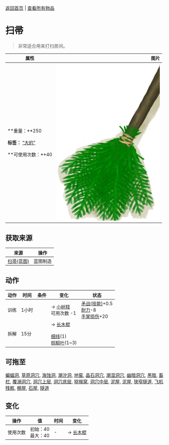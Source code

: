 [返回首页](index.md)   |  [查看所有物品](object.md)
# 扫帚  
> 非常适合用来打扫房间。  
  
  属性  |   图片   
 ----  |  ----:   
 **重量：**250<br><br>**标签：**	[“大的”](tag_Large.md)<br><br>**可使用次数：**40  |  ![](Sprite/Broom.png)   
  
## 获取来源  
来源  |  操作  
----  |  ----  
[扫帚(蓝图)](Bp_Broom.md)  |  蓝图制造  
## 动作  
动作  |  时间  |  条件  |  变化  |  状态  
----  |  ----  |  ----  |  ----  |  ----  
训练  |  1小时  |    |  → [小树枝](Sticks.md)<br>可用次数  -1<br>  |  [矛战(技能)](Skill_SpearFighting.md)+0.5<br>[耐力](Stamina.md)-8<br>[手掌损伤](HandDamage.md)+20  
拆解  |  15分  |    |  → [长木棍](StickLong.md)<br><br>[细线](CordFiber.md)(1)<br>[棕榈叶](PalmFronds.md)(1~3)  |    
## 可拖至  
[蝙蝠洞](CaveBats.md), [草原洞穴](CaveGrasslands.md), [海蚀洞](CaveSea.md), [潮汐洞](CaveTidal.md), [地窖](Cellar.md), [晶石洞穴](CrystalChamber.md), [潮湿洞穴](DampChamber.md), [幽暗洞穴](DarkCave.md), [黑暗](DarkChamber.md), [畜栏](Enclosure.md), [覆溺洞穴](FloodedChamber.md), [洞穴上层](HighChamber.md), [洞穴底层](LowChamber.md), [猕猴窝](MacaqueDen.md), [洞穴中层](MidChamber.md), [泥屋](MudHut.md), [泥屋](MudHutRuins.md), [狭窄隧道](NarrowTunnel.md), [飞机残骸](PlaneCrash.md), [棚屋](Shed.md), [石屋](StoneHut.md), [隧道](Tunnel.md)  
## 变化  
操作  |  值  |  时间  |  变化  
----  |  ----  |  ----  |  ----  
使用次数  |  初始：40<br>最大：40  |  -  |  → [长木棍](StickLong.md)  
